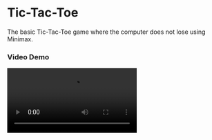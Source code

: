 # Tic-Tac-Toe
The basic Tic-Tac-Toe game where the computer does not lose using Minimax.


### Video Demo

<video controls src="demo-1.mp4" title="Video-Demo"></video>